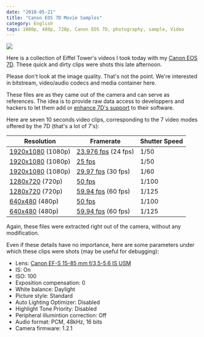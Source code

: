 ```yaml
---
date: "2010-05-21"
title: "Canon EOS 7D Movie Samples"
category: English
tags: 1080p, 480p, 720p, Canon EOS 7D, photography, sample, Video
---
```


![]({attach}eiffel-tower-video-sample-preview.jpg)

Here is a collection of Eiffel Tower's videos I took today with my [Canon EOS 7D](https://amzn.com/B002NEGTTW/?tag=kevideld-20). These quick and dirty clips were shots this late afternoon.



Please don't look at the image quality. That's not the point. We're interested in bitstream, video/audio codecs and media container here.

These files are as they came out of the camera and can serve as references. The idea is to provide raw data access to developpers and hackers to let them add or [enhance 7D's support](https://www.kdenlive.org/video-editor/canon-eos-7d) to their software.

Here are seven 10 seconds video clips, corresponding to the 7 video modes offered by the 7D (that's a lot of 7's):

Resolution | Framerate | Shutter Speed
--- | --- | ---
[1920x1080](https://kevin.deldycke.com/documents/canon-eos-7d-movie-samples/1080p-23.976fps.mov) (1080p) | [23.976 fps](https://kevin.deldycke.com/documents/canon-eos-7d-movie-samples/1080p-23.976fps.mov) (24 fps) | 1/50
[1920x1080](https://kevin.deldycke.com/documents/canon-eos-7d-movie-samples/1080p-25fps.mov) (1080p) | [25 fps](https://kevin.deldycke.com/documents/canon-eos-7d-movie-samples/1080p-25fps.mov) | 1/50
[1920x1080](https://kevin.deldycke.com/documents/canon-eos-7d-movie-samples/1080p-29.97fps.mov) (1080p) | [29.97 fps](https://kevin.deldycke.com/documents/canon-eos-7d-movie-samples/1080p-29.97fps.mov) (30 fps) | 1/60
[1280x720](https://kevin.deldycke.com/documents/canon-eos-7d-movie-samples/720p-50fps.mov) (720p) | [50 fps](https://kevin.deldycke.com/documents/canon-eos-7d-movie-samples/720p-50fps.mov) | 1/100
[1280x720](https://kevin.deldycke.com/documents/canon-eos-7d-movie-samples/720p-59.94fps.mov) (720p) | [59.94 fps](https://kevin.deldycke.com/documents/canon-eos-7d-movie-samples/720p-59.94fps.mov) (60 fps) | 1/125
[640x480](https://kevin.deldycke.com/documents/canon-eos-7d-movie-samples/480p-50fps.mov) (480p) | [50 fps](https://kevin.deldycke.com/documents/canon-eos-7d-movie-samples/480p-50fps.mov) | 1/100
[640x480](https://kevin.deldycke.com/documents/canon-eos-7d-movie-samples/480p-59.94fps.mov) (480p) | [59.94 fps](https://kevin.deldycke.com/documents/canon-eos-7d-movie-samples/480p-59.94fps.mov) (60 fps) | 1/125

Again, these files were extracted right out of the camera, without any modification.

Even if these details have no importance, here are some parameters under which these clips were shots (may be useful for debugging):

  * Lens: [Canon EF-S 15-85 mm f/3,5-5,6 IS USM](https://amzn.com/B002NEGTTM/?tag=kevideld-20)
  * IS: On
  * ISO: 100
  * Exposition compensation: 0
  * White balance: Daylight
  * Picture style: Standard
  * Auto Lighting Optimizer: Disabled
  * Highlight Tone Priority: Disabled
  * Peripheral illumintion correction: Off
  * Audio format: PCM, 48kHz, 16 bits
  * Camera firmware: 1.2.1

